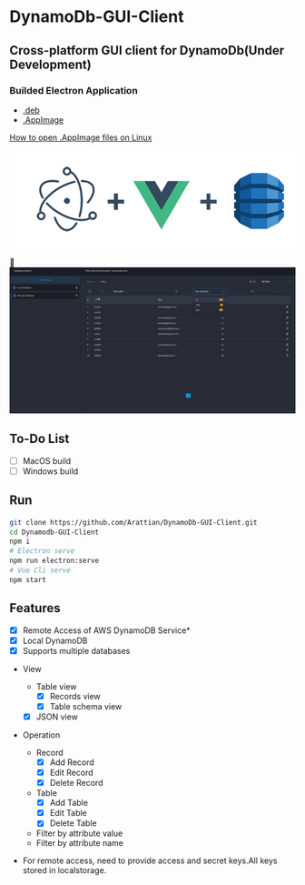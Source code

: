 # DynamoDb-GUI-Client
## Cross-platform GUI client for DynamoDb(Under Development)

### Builded Electron Application
* [.deb](https://www.dropbox.com/s/r9059en5f2lhm4g/DynamoDbGUI-linux-amd64-0.1.0.deb?dl=0)
* [.AppImage](https://www.dropbox.com/s/17e88lei7b4jzxj/DynamoDbGUI-linux-x86_64-0.1.0.AppImage?dl=0)

[How to open .AppImage files on Linux](https://itsfoss.com/use-appimage-linux/)

![Logo](src/assets/git-logo.png)

:eyes:
![Logo](src/assets/App-View.png)

## To-Do List
* [ ] MacOS build
* [ ] Windows build

## Run

```bash
git clone https://github.com/Arattian/DynamoDb-GUI-Client.git
cd Dynamodb-GUI-Client
npm i
# Electron serve
npm run electron:serve
# Vue Cli serve
npm start
```

## Features

* [x] Remote Access of AWS DynamoDB Service*
* [x] Local DynamoDB
* [x] Supports multiple databases
* View
  * Table view
    * [x] Records view
    * [x] Table schema view
  * [x] JSON view
* Operation
  * Record
    * [x] Add Record
    * [x] Edit Record
    * [x] Delete Record
  * Table
    * [x] Add Table
    * [x] Edit Table
    * [x] Delete Table
  * Filter by attribute value
  * Filter by attribute name
    
* For remote access, need to provide access and secret keys.All keys stored in localstorage.
